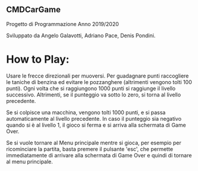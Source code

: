 ## CMDCarGame
Progetto di Programmazione Anno 2019/2020

Sviluppato da Angelo Galavotti, Adriano Pace, Denis Pondini.

# How to Play:

Usare le frecce direzionali per muoversi. Per guadagnare punti raccogliere le taniche di benzina
ed evitare le pozzanghere (altrimenti vengono tolti 100 punti). Ogni volta che si raggiungono 1000 punti si raggiunge il livello successivo. Altrimenti, 
se il punteggio va sotto lo zero, si torna al livello precedente.

Se si colpisce una macchina, vengono tolti 1000 punti, e si passa automaticamente al livello precedente.
In caso il punteggio sia negativo quando si è al livello 1, il gioco si ferma e si arriva alla schermata di Game Over.

Se si vuole tornare al Menu principale mentre si gioca, per esempio per ricominciare la partita, basta premere il pulsante 'esc',
che permette immediatamente di arrivare alla schermata di Game Over e quindi di tornare al menu principale.
